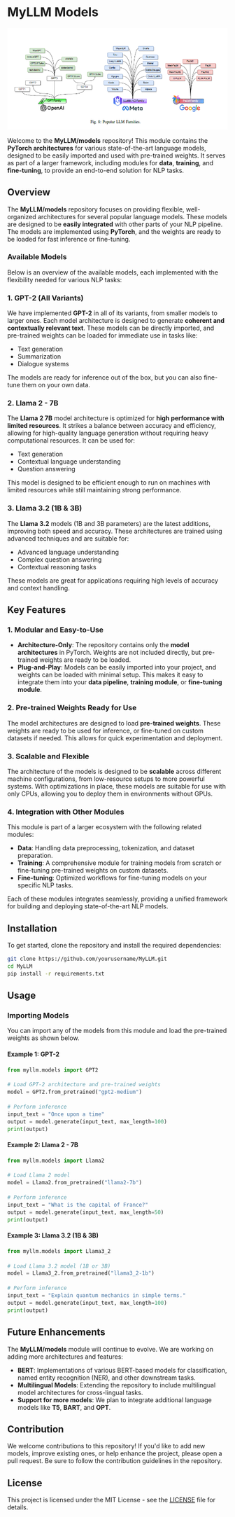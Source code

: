 # MyLLM Models

<p align="center">
    <img src="logo.png" alt="Efficient RoPE" />
</p>

Welcome to the **MyLLM/models** repository! This module contains the **PyTorch architectures** for various state-of-the-art language models, designed to be easily imported and used with pre-trained weights. It serves as part of a larger framework, including modules for **data**, **training**, and **fine-tuning**, to provide an end-to-end solution for NLP tasks.

## Overview

The **MyLLM/models** repository focuses on providing flexible, well-organized architectures for several popular language models. These models are designed to be **easily integrated** with other parts of your NLP pipeline. The models are implemented using **PyTorch**, and the weights are ready to be loaded for fast inference or fine-tuning.

### Available Models

Below is an overview of the available models, each implemented with the flexibility needed for various NLP tasks:

### 1. **GPT-2** (All Variants)

We have implemented **GPT-2** in all of its variants, from smaller models to larger ones. Each model architecture is designed to generate **coherent and contextually relevant text**. These models can be directly imported, and pre-trained weights can be loaded for immediate use in tasks like:

- Text generation
- Summarization
- Dialogue systems

The models are ready for inference out of the box, but you can also fine-tune them on your own data.

### 2. **Llama 2 - 7B**

The **Llama 2 7B** model architecture is optimized for **high performance with limited resources**. It strikes a balance between accuracy and efficiency, allowing for high-quality language generation without requiring heavy computational resources. It can be used for:

- Text generation
- Contextual language understanding
- Question answering

This model is designed to be efficient enough to run on machines with limited resources while still maintaining strong performance.

### 3. **Llama 3.2 (1B & 3B)**

The **Llama 3.2** models (1B and 3B parameters) are the latest additions, improving both speed and accuracy. These architectures are trained using advanced techniques and are suitable for:

- Advanced language understanding
- Complex question answering
- Contextual reasoning tasks

These models are great for applications requiring high levels of accuracy and context handling.

## Key Features

### 1. **Modular and Easy-to-Use**

- **Architecture-Only**: The repository contains only the **model architectures** in PyTorch. Weights are not included directly, but pre-trained weights are ready to be loaded.
- **Plug-and-Play**: Models can be easily imported into your project, and weights can be loaded with minimal setup. This makes it easy to integrate them into your **data pipeline**, **training module**, or **fine-tuning module**.

### 2. **Pre-trained Weights Ready for Use**

The model architectures are designed to load **pre-trained weights**. These weights are ready to be used for inference, or fine-tuned on custom datasets if needed. This allows for quick experimentation and deployment.

### 3. **Scalable and Flexible**

The architecture of the models is designed to be **scalable** across different machine configurations, from low-resource setups to more powerful systems. With optimizations in place, these models are suitable for use with only CPUs, allowing you to deploy them in environments without GPUs.

### 4. **Integration with Other Modules**

This module is part of a larger ecosystem with the following related modules:

- **Data**: Handling data preprocessing, tokenization, and dataset preparation.
- **Training**: A comprehensive module for training models from scratch or fine-tuning pre-trained weights on custom datasets.
- **Fine-tuning**: Optimized workflows for fine-tuning models on your specific NLP tasks.
  
Each of these modules integrates seamlessly, providing a unified framework for building and deploying state-of-the-art NLP models.

## Installation

To get started, clone the repository and install the required dependencies:

```bash
git clone https://github.com/yourusername/MyLLM.git
cd MyLLM
pip install -r requirements.txt
```

## Usage

### Importing Models

You can import any of the models from this module and load the pre-trained weights as shown below.

#### Example 1: **GPT-2**

```python
from myllm.models import GPT2

# Load GPT-2 architecture and pre-trained weights
model = GPT2.from_pretrained("gpt2-medium")

# Perform inference
input_text = "Once upon a time"
output = model.generate(input_text, max_length=100)
print(output)
```

#### Example 2: **Llama 2 - 7B**

```python
from myllm.models import Llama2

# Load Llama 2 model
model = Llama2.from_pretrained("llama2-7b")

# Perform inference
input_text = "What is the capital of France?"
output = model.generate(input_text, max_length=50)
print(output)
```

#### Example 3: **Llama 3.2 (1B & 3B)**

```python
from myllm.models import Llama3_2

# Load Llama 3.2 model (1B or 3B)
model = Llama3_2.from_pretrained("llama3_2-1b")

# Perform inference
input_text = "Explain quantum mechanics in simple terms."
output = model.generate(input_text, max_length=100)
print(output)
```

## Future Enhancements

The **MyLLM/models** module will continue to evolve. We are working on adding more architectures and features:

- **BERT**: Implementations of various BERT-based models for classification, named entity recognition (NER), and other downstream tasks.
- **Multilingual Models**: Extending the repository to include multilingual model architectures for cross-lingual tasks.
- **Support for more models**: We plan to integrate additional language models like **T5**, **BART**, and **OPT**.

## Contribution

We welcome contributions to this repository! If you'd like to add new models, improve existing ones, or help enhance the project, please open a pull request. Be sure to follow the contribution guidelines in the repository.

## License

This project is licensed under the MIT License - see the [LICENSE](LICENSE) file for details.
